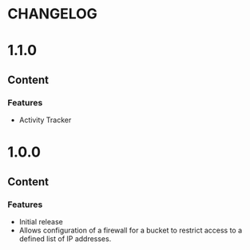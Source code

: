# CHANGELOG

# 1.1.0
## Content
### Features
* Activity Tracker

# 1.0.0
## Content
### Features
* Initial release
* Allows configuration of a firewall for a bucket to restrict access to a defined list of IP addresses.